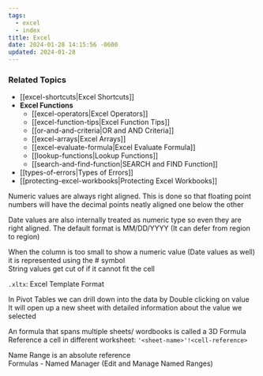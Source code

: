 ```yaml
---
tags:
  - excel
  - index
title: Excel
date: 2024-01-28 14:15:56 -0600
updated: 2024-01-28
---
```


### Related Topics

* [[excel-shortcuts|Excel Shortcuts]]
* **Excel Functions**
	* [[excel-operators|Excel Operators]]
	* [[excel-function-tips|Excel Function Tips]]
	* [[or-and-and-criteria|OR and AND Criteria]]
	* [[excel-arrays|Excel Arrays]]
	* [[excel-evaluate-formula|Excel Evaluate Formula]]
	* [[lookup-functions|Lookup Functions]]
	* [[search-and-find-function|SEARCH and FIND Function]]
* [[types-of-errors|Types of Errors]]
* [[protecting-excel-workbooks|Protecting Excel Workbooks]]

Numeric values are always right aligned. This is done so that floating point numbers will have the decimal points neatly aligned one below the other

Date values are also internally treated as numeric type so even they are right aligned. The default format is MM/DD/YYYY (It can defer from region to region)

When the column is too small to show a numeric value (Date values as well) it is represented using the # symbol  
String values get cut of if it cannot fit the cell

`.xltx`: Excel Template Format

In Pivot Tables we can drill down into the data by Double clicking on value  
It will open up a new sheet with detailed information about the value we selected

An formula that spans multiple sheets/ wordbooks is called a 3D Formula  
Reference a cell in different worksheet: `'<sheet-name>'!<cell-reference>`

Name Range is an absolute reference  
Formulas - Named Manager (Edit and Manage Named Ranges)
